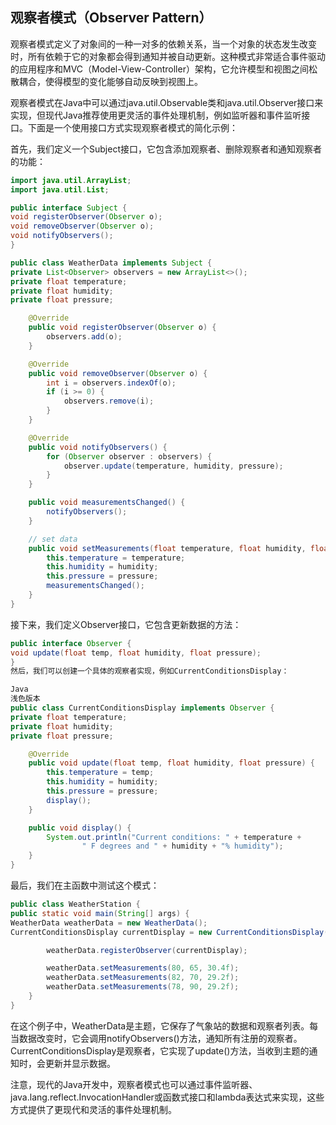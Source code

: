 ## 观察者模式（Observer Pattern）
观察者模式定义了对象间的一种一对多的依赖关系，当一个对象的状态发生改变时，所有依赖于它的对象都会得到通知并被自动更新。这种模式非常适合事件驱动的应用程序和MVC（Model-View-Controller）架构，它允许模型和视图之间松散耦合，使得模型的变化能够自动反映到视图上。

观察者模式在Java中可以通过java.util.Observable类和java.util.Observer接口来实现，但现代Java推荐使用更灵活的事件处理机制，例如监听器和事件监听接口。下面是一个使用接口方式实现观察者模式的简化示例：

首先，我们定义一个Subject接口，它包含添加观察者、删除观察者和通知观察者的功能：

```java
import java.util.ArrayList;
import java.util.List;

public interface Subject {
void registerObserver(Observer o);
void removeObserver(Observer o);
void notifyObservers();
}

public class WeatherData implements Subject {
private List<Observer> observers = new ArrayList<>();
private float temperature;
private float humidity;
private float pressure;

    @Override
    public void registerObserver(Observer o) {
        observers.add(o);
    }

    @Override
    public void removeObserver(Observer o) {
        int i = observers.indexOf(o);
        if (i >= 0) {
            observers.remove(i);
        }
    }

    @Override
    public void notifyObservers() {
        for (Observer observer : observers) {
            observer.update(temperature, humidity, pressure);
        }
    }

    public void measurementsChanged() {
        notifyObservers();
    }

    // set data
    public void setMeasurements(float temperature, float humidity, float pressure) {
        this.temperature = temperature;
        this.humidity = humidity;
        this.pressure = pressure;
        measurementsChanged();
    }
}

```

接下来，我们定义Observer接口，它包含更新数据的方法：

```java
public interface Observer {
void update(float temp, float humidity, float pressure);
}
然后，我们可以创建一个具体的观察者实现，例如CurrentConditionsDisplay：

Java
浅色版本
public class CurrentConditionsDisplay implements Observer {
private float temperature;
private float humidity;
private float pressure;

    @Override
    public void update(float temp, float humidity, float pressure) {
        this.temperature = temp;
        this.humidity = humidity;
        this.pressure = pressure;
        display();
    }

    public void display() {
        System.out.println("Current conditions: " + temperature +
                " F degrees and " + humidity + "% humidity");
    }
}

```

最后，我们在主函数中测试这个模式：

```java
public class WeatherStation {
public static void main(String[] args) {
WeatherData weatherData = new WeatherData();
CurrentConditionsDisplay currentDisplay = new CurrentConditionsDisplay();

        weatherData.registerObserver(currentDisplay);

        weatherData.setMeasurements(80, 65, 30.4f);
        weatherData.setMeasurements(82, 70, 29.2f);
        weatherData.setMeasurements(78, 90, 29.2f);
    }
}
```

在这个例子中，WeatherData是主题，它保存了气象站的数据和观察者列表。每当数据改变时，它会调用notifyObservers()方法，通知所有注册的观察者。CurrentConditionsDisplay是观察者，它实现了update()方法，当收到主题的通知时，会更新并显示数据。

注意，现代的Java开发中，观察者模式也可以通过事件监听器、java.lang.reflect.InvocationHandler或函数式接口和lambda表达式来实现，这些方式提供了更现代和灵活的事件处理机制。

